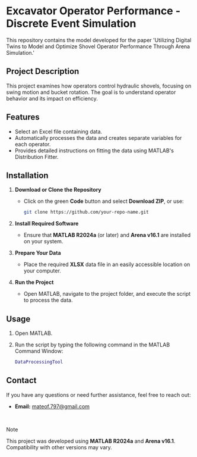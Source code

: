 # Excavator Operator Performance - Discrete Event Simulation 

This repository contains the model developed for the paper 'Utilizing Digital Twins to Model and Optimize Shovel Operator Performance Through Arena Simulation.'

## Project Description
This project examines how operators control hydraulic shovels, focusing on swing motion and bucket rotation. The goal is to understand operator behavior and its impact on efficiency.

## Features
- Select an Excel file containing data.
- Automatically processes the data and creates separate variables for each operator.
- Provides detailed instructions on fitting the data using MATLAB's Distribution Fitter.

## Installation

1. **Download or Clone the Repository**  
   - Click on the green **Code** button and select **Download ZIP**, or use:  
     ```sh
     git clone https://github.com/your-repo-name.git
     ```
   
2. **Install Required Software**  
   - Ensure that **MATLAB R2024a** (or later) and **Arena v16.1** are installed on your system.  

3. **Prepare Your Data**  
   - Place the required **XLSX** data file in an easily accessible location on your computer.  

4. **Run the Project**  
   - Open MATLAB, navigate to the project folder, and execute the script to process the data.


## Usage

1. Open MATLAB.
2. Run the script by typing the following command in the MATLAB Command Window:

   ```matlab
   DataProcessingTool

## Contact

If you have any questions or need further assistance, feel free to reach out:

- **Email:** [mateof.797@gmail.com](mailto:mateof.797@gmail.com)

<br/>

> [!NOTE]  
> This project was developed using **MATLAB R2024a** and **Arena v16.1**.  
> Compatibility with other versions may vary.  
